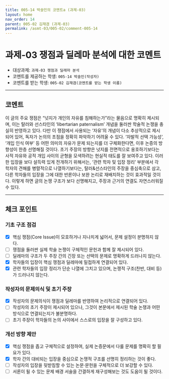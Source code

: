 ```yaml
---
title: 005-14 박솔민의 코멘트a (과제-03) 
layout: home
nav_order: 14
parent: 005-02 김재겸 (과제-03)
permalink: /asmt-03/005-02/comment-005-14
---
```


# 과제-03 쟁점과 딜레마 분석에 대한 코멘트

- 대상과제: `과제-03 쟁점과 딜레마 분석`
- 코멘트를 제공하는 학생: `005-14 박솔민(작성자)` 
- 코멘트를 받는 학생: `005-02 김재겸(코멘트를 받는 학생 이름)` 

---

## 코멘트

이 글의 주요 쟁점은 “넛지가 개인의 자유를 침해하는가”라는 물음으로 명확히 제시되며, 이는 탈러와 선스타인의 ‘libertarian paternalism’ 개념을 둘러싼 학술적 논쟁을 충실히 반영하고 있다. 다만 이 쟁점에서 사용되는 ‘자유’의 개념이 다소 추상적으로 제시되어 있어, 독자가 논의의 초점을 정확히 파악하기 어려울 수 있다. ‘자발적 선택 가능성’, ‘개입 인식 여부’ 등 어떤 의미의 자유가 문제 되는지를 더 구체화한다면, 이후 논증의 방향성이 한층 선명해질 것이다. 초기 주장의 방향은 넛지를 전면적으로 옹호하기보다는 사적 자유와 공적 개입 사이의 균형을 모색하려는 현실적 태도를 잘 보여주고 있다. 이러한 입장을 보다 설득력 있게 전개하기 위해서는, ‘관련 학자 및 입장 정리’ 부분에서 각 학자의 견해를 병렬적으로 나열하기보다는, 탈러&선스타인의 주장을 중심축으로 삼고, 다른 학자들의 입장을 그에 대한 반론이나 보완 논리로 재배치하는 것이 효과적일 것이다. 이렇게 하면 글의 논쟁 구조가 보다 선명해지고, 주장과 근거의 연결도 자연스러워질 수 있다.

---

## 체크 포인트

### **기초 구조 점검**
- [x] 핵심 쟁점(Core Issue)이 모호하거나 지나치게 넓어서, 문제 설정이 분명하지 않다.
- [ ] 쟁점을 둘러싼 실제 학술 논쟁이 구체적인 문헌과 함께 잘 제시되어 있다.
- [ ] 딜레마의 구조가 두 주장 간의 긴장 또는 선택의 문제로 명확하게 드러나지 않는다.
- [x] 학자들의 입장이 핵심 쟁점과 딜레마에 밀접하게 연결되어 있다.
- [x] 관련 학자들의 입장 정리가 단순 나열에 그치고 있으며, 논쟁적 구조(찬반, 대비 등)가 드러나지 않는다.

### **작성자의 문제의식 및 초기 주장**
- [x] 작성자의 문제의식이 쟁점과 딜레마를 반영하여 논리적으로 연결되어 있다.
- [ ] 작성자의 초기 주장이 제시되어 있으나, 그것이 본문에서 제시된 학술 논쟁과 어떤 방식으로 연결되는지가 불분명하다.
- [ ] 초기 주장이 학자들의 논의 사이에서 스스로의 입장을 잘 구성하고 있다.

### **개선 방향 제안**
- [x] 핵심 쟁점을 좁고 구체적으로 설정하여, 실제 논증문에서 다룰 문제를 명확히 할 필요가 있다.
- [x] 학자 간의 대비되는 입장을 중심으로 논쟁적 구조를 선명히 정리하는 것이 좋다.
- [ ] 작성자의 입장을 뒷받침할 수 있는 논문·문헌을 구체적으로 더 보강할 수 있다.
- [ ] 서론이 될 수 있는 문제 배경 서술을 간결하게 재구성해보는 것도 도움이 될 것이다.
